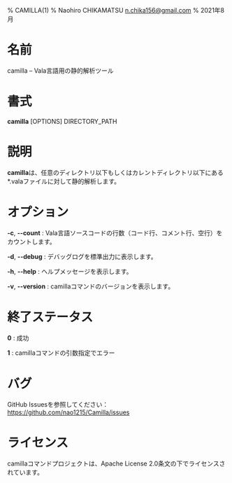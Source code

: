 % CAMILLA(1)
% Naohiro CHIKAMATSU <n.chika156@gmail.com>
% 2021年8月

# 名前

camilla –  Vala言語用の静的解析ツール

# 書式

**camilla** [OPTIONS] DIRECTORY_PATH

# 説明
**camilla**は、任意のディレクトリ以下もしくはカレントディレクトリ以下にある*.valaファイルに対して静的解析します。

# オプション
**-c**, **--count**
:   Vala言語ソースコードの行数（コード行、コメント行、空行）をカウントします。

**-d**, **--debug**
:   デバッグログを標準出力に表示します。

**-h**, **--help**
:   ヘルプメッセージを表示します。

**-v**, **--version**
:   camillaコマンドのバージョンを表示します。

# 終了ステータス
**0**
:   成功

**1**
:   camillaコマンドの引数指定でエラー

# バグ
GitHub Issuesを参照してください：https://github.com/nao1215/Camilla/issues

# ライセンス
camillaコマンドプロジェクトは、Apache License 2.0条文の下でライセンスされています。
